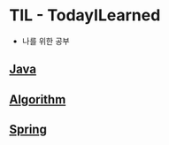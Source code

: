 # TIL - TodayILearned
- 나를 위한 공부

## [Java](https://github.com/kjygo109/TodayILearned/blob/main/Java/Java.md)
## [Algorithm](https://github.com/kjygo109/TodayILearned/blob/main/Algorithm/TIL)
## [Spring](https://github.com/kjygo109/TodayILearned/blob/main/Spring/Spring.md)

